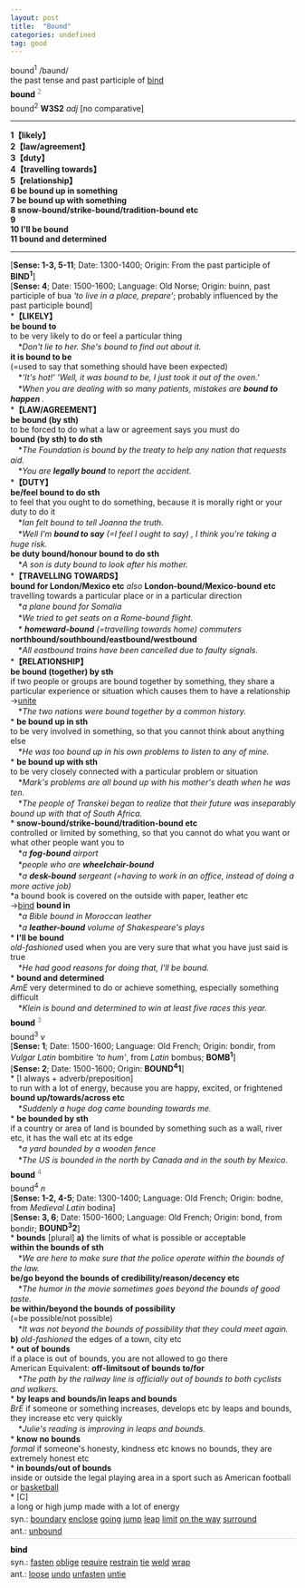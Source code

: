```yaml
---
layout: post
title:  "Bound"
categories: undefined
tag: good
---
```

<DIV style="MARGIN: 0px 0px 5px">bound<SUP>1</SUP> /baund/<BR>the past tense and past participle of <A href="{{ site.baseurl }}/bind"><U>bind</U></A></DIV>
<DIV style="COLOR: #808080; MARGIN: 0px 0px 5px; LINE-HEIGHT: normal"><SPAN style="FONT-SIZE: 10.5pt; COLOR: #000000; LINE-HEIGHT: normal"><B>bound</B></SPAN> <SUP style="FONT-SIZE: 83%; LINE-HEIGHT: normal">2</SUP> </DIV>
<DIV style="MARGIN: 0px 0px 5px">bound<SUP>2</SUP> <B>W3S2</B> <I>adj</I> [no comparative]
<HR>
<B>1【likely】</B><BR><B>2【law/agreement】</B><BR><B>3【duty】</B><BR><B>4【travelling towards】</B><BR><B>5【relationship】</B><BR><B>6 be bound up in something</B><BR><B>7 be bound up with something</B><BR><B>8 snow-bound/strike-bound/tradition-bound etc</B><BR><B>9</B><BR><B>10 I'll be bound</B><BR><B>11 bound and determined</B>
<HR>
[<B>Sense: 1-3, 5-11</B>; Date: 1300-1400; Origin: From the past participle of <B>BIND<SUP>1</SUP></B>]<BR>[<B>Sense: 4</B>; Date: 1500-1600; Language: Old Norse; Origin: buinn, past participle of bua <I>'to live in a place, prepare'</I>; probably influenced by the past participle bound]<BR>*<B>【LIKELY】</B><BR><B>be bound to</B><BR>to be very likely to do or feel a particular thing<BR>　*<I>Don't lie to her. She's bound to find out about it.</I><BR><B>it is bound to be</B><BR>(=used to say that something should have been expected)<BR>　*<I>'It's hot!' 'Well, it was bound to be, I just took it out of the oven.'</I><BR>　*<I>When you are dealing with so many patients, mistakes are <B>bound to happen</B> .</I><BR>*<B>【LAW/AGREEMENT】</B><BR><B>be bound (by sth)</B><BR>to be forced to do what a law or agreement says you must do<BR><B>bound (by sth) to do sth</B><BR>　*<I>The Foundation is bound by the treaty to help any nation that requests aid.</I><BR>　*<I>You are <B>legally bound</B> to report the accident.</I><BR>*<B>【DUTY】</B><BR><B>be/feel bound to do sth</B><BR>to feel that you ought to do something, because it is morally right or your duty to do it<BR>　*<I>Ian felt bound to tell Joanna the truth.</I><BR>　*<I>Well I'm <B>bound to say</B> (=I feel I ought to say) , I think you're taking a huge risk.</I><BR><B>be duty bound/honour bound to do sth</B><BR>　*<I>A son is duty bound to look after his mother.</I><BR>*<B>【TRAVELLING TOWARDS】</B><BR><B>bound for London/Mexico etc</B> <I>also</I> <B>London-bound/Mexico-bound etc</B> <BR>travelling towards a particular place or in a particular direction<BR>　*<I>a plane bound for Somalia</I><BR>　*<I>We tried to get seats on a Rome-bound flight.</I><BR>　*<I> <B>homeward-bound</B> (=travelling towards home) commuters</I><BR><B>northbound/southbound/eastbound/westbound</B><BR>　*<I>All eastbound trains have been cancelled due to faulty signals.</I><BR>*<B>【RELATIONSHIP】</B><BR><B>be bound (together) by sth</B><BR>if two people or groups are bound together by something, they share a particular experience or situation which causes them to have a relationship<BR>→<A href="{{ site.baseurl }}/unite"><U>unite</U></A><BR>　*<I>The two nations were bound together by a common history.</I><BR>* <B>be bound up in sth</B><BR>to be very involved in something, so that you cannot think about anything else<BR>　*<I>He was too bound up in his own problems to listen to any of mine.</I><BR>* <B>be bound up with sth</B><BR>to be very closely connected with a particular problem or situation<BR>　*<I>Mark's problems are all bound up with his mother's death when he was ten.</I><BR>　*<I>The people of Transkei began to realize that their future was inseparably bound up with that of South Africa.</I><BR>* <B>snow-bound/strike-bound/tradition-bound etc</B><BR>controlled or limited by something, so that you cannot do what you want or what other people want you to<BR>　*<I>a <B>fog-bound</B> airport</I><BR>　*<I>people who are <B>wheelchair-bound</B> </I><BR>　*<I>a <B>desk-bound</B> sergeant (=having to work in an office, instead of doing a more active job)</I> <BR>*a bound book is covered on the outside with paper, leather etc<BR>→<A href="{{ site.baseurl }}/bind"><U>bind</U></A> <B>bound in</B><BR>　*<I>a Bible bound in Moroccan leather</I><BR>　*<I>a <B>leather-bound</B> volume of Shakespeare's plays</I><BR>* <B>I'll be bound</B><BR><I>old-fashioned</I> used when you are very sure that what you have just said is true<BR>　*<I>He had good reasons for doing that, I'll be bound.</I><BR>* <B>bound and determined</B><BR><I>AmE</I> very determined to do or achieve something, especially something difficult<BR>　*<I>Klein is bound and determined to win at least five races this year.</I></DIV>
<DIV style="COLOR: #808080; MARGIN: 0px 0px 5px; LINE-HEIGHT: normal"><SPAN style="FONT-SIZE: 10.5pt; COLOR: #000000; LINE-HEIGHT: normal"><B>bound</B></SPAN> <SUP style="FONT-SIZE: 83%; LINE-HEIGHT: normal">3</SUP> </DIV>
<DIV style="MARGIN: 0px 0px 5px">bound<SUP>3</SUP> <I>v</I> <BR>[<B>Sense: 1</B>; Date: 1500-1600; Language: Old French; Origin: bondir, from <I>Vulgar Latin</I> bombitire <I>'to hum'</I>, from <I>Latin</I> bombus; <B>BOMB<SUP>1</SUP></B>]<BR>[<B>Sense: 2</B>; Date: 1500-1600; Origin: <B>BOUND<SUP>4</SUP>1</B>]<BR>* [I always + adverb/preposition] <BR>to run with a lot of energy, because you are happy, excited, or frightened<BR><B>bound up/towards/across etc</B><BR>　*<I>Suddenly a huge dog came bounding towards me.</I><BR>* <B>be bounded by sth</B><BR>if a country or area of land is bounded by something such as a wall, river etc, it has the wall etc at its edge<BR>　*<I>a yard bounded by a wooden fence</I><BR>　*<I>The US is bounded in the north by Canada and in the south by Mexico.</I></DIV>
<DIV style="COLOR: #808080; MARGIN: 0px 0px 5px; LINE-HEIGHT: normal"><SPAN style="FONT-SIZE: 10.5pt; COLOR: #000000; LINE-HEIGHT: normal"><B>bound</B></SPAN> <SUP style="FONT-SIZE: 83%; LINE-HEIGHT: normal">4</SUP> </DIV>
<DIV style="MARGIN: 0px 0px 5px">bound<SUP>4</SUP> <I>n</I> <BR>[<B>Sense: 1-2, 4-5</B>; Date: 1300-1400; Language: Old French; Origin: bodne, from <I>Medieval Latin</I> bodina]<BR>[<B>Sense: 3, 6</B>; Date: 1500-1600; Language: Old French; Origin: bond, from bondir; <B>BOUND<SUP>3</SUP>2</B>]<BR>* <B>bounds</B> [plural] <B>a)</B> the limits of what is possible or acceptable<BR><B>within the bounds of sth</B><BR>　*<I>We are here to make sure that the police operate within the bounds of the law.</I><BR><B>be/go beyond the bounds of credibility/reason/decency etc</B><BR>　*<I>The humor in the movie sometimes goes beyond the bounds of good taste.</I><BR><B>be within/beyond the bounds of possibility</B><BR>(=be possible/not possible)<BR>　*<I>It was not beyond the bounds of possibility that they could meet again.</I><BR><B>b)</B> <I>old-fashioned</I> the edges of a town, city etc<BR>* <B>out of bounds</B><BR>if a place is out of bounds, you are not allowed to go there<BR>American Equivalent: <B>off-limits</B><B>out of bounds to/for</B><BR>　*<I>The path by the railway line is officially out of bounds to both cyclists and walkers.</I><BR>* <B>by leaps and bounds/in leaps and bounds</B><BR><I>BrE</I> if someone or something increases, develops etc by leaps and bounds, they increase etc very quickly<BR>　*<I>Julie's reading is improving in leaps and bounds.</I><BR>* <B>know no bounds</B><BR><I>formal</I> if someone's honesty, kindness etc knows no bounds, they are extremely honest etc<BR>* <B>in bounds/out of bounds</B><BR>inside or outside the legal playing area in a sport such as American football or <A href="{{ site.baseurl }}/basketball"><U>basketball</U></A><BR>* [C] <BR>a long or high jump made with a lot of energy</DIV>
<DIV style="MARGIN: 0px 0px 5px">
<DIV style="MARGIN: 4px 0px">syn.: <A href="{{ site.baseurl }}/boundary"><U>boundary</U></A> <A href="{{ site.baseurl }}/enclose"><U>enclose</U></A> <A href="{{ site.baseurl }}/going"><U>going</U></A> <A href="{{ site.baseurl }}/jump"><U>jump</U></A> <A href="{{ site.baseurl }}/leap"><U>leap</U></A> <A href="{{ site.baseurl }}/limit"><U>limit</U></A> <A href="{{ site.baseurl }}/on%20the%20way"><U>on the way</U></A> <A href="{{ site.baseurl }}/surround"><U>surround</U></A></DIV>
<DIV style="MARGIN: 4px 0px">ant.: <A href="{{ site.baseurl }}/unbound"><U>unbound</U></A></DIV></DIV></DIV>
<DIV style="BORDER-TOP: #c7d4dc 1px solid; PADDING-BOTTOM: 0px; PADDING-TOP: 5px; PADDING-LEFT: 0px; PADDING-RIGHT: 0px"></DIV>
<DIV style="MARGIN: 5px 0px">
<DIV style="WIDTH: 100%">
<DIV style="FLOAT: left; LINE-HEIGHT: normal"></DIV>
<DIV style="WIDTH: 100%; OVERFLOW-X: hidden">
<DIV style="COLOR: #808080; MARGIN: 0px 0px 5px; LINE-HEIGHT: normal"><SPAN style="FONT-SIZE: 10.5pt; COLOR: #000000; LINE-HEIGHT: normal"><B>bind</B></SPAN> </DIV>
<DIV style="MARGIN: 0px 0px 5px">
<DIV style="MARGIN: 4px 0px">syn.: <A href="{{ site.baseurl }}/fasten"><U>fasten</U></A> <A href="{{ site.baseurl }}/oblige"><U>oblige</U></A> <A href="{{ site.baseurl }}/require"><U>require</U></A> <A href="{{ site.baseurl }}/restrain"><U>restrain</U></A> <A href="{{ site.baseurl }}/tie"><U>tie</U></A> <A href="{{ site.baseurl }}/weld"><U>weld</U></A> <A href="{{ site.baseurl }}/wrap"><U>wrap</U></A></DIV>
<DIV style="MARGIN: 4px 0px">ant.: <A href="{{ site.baseurl }}/loose"><U>loose</U></A> <A href="{{ site.baseurl }}/undo"><U>undo</U></A> <A href="{{ site.baseurl }}/unfasten"><U>unfasten</U></A> <A href="{{ site.baseurl }}/untie"><U>untie</U></A></DIV>
